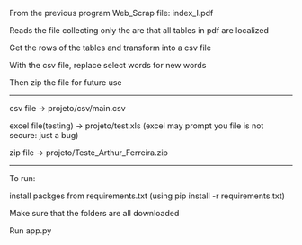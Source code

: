 From the previous program Web_Scrap file: index_I.pdf

Reads the file collecting only the are that all tables in pdf are localized

Get the rows of the tables and transform into a csv file

With the csv file, replace select words for new words

Then zip the file for future use

----------------------------------------------------------------------------------------------

csv file -> projeto/csv/main.csv

excel file(testing) -> projeto/test.xls (excel may prompt you file is not secure: just a bug)

zip file -> projeto/Teste_Arthur_Ferreira.zip

----------------------------------------------------------------------------------------------

To run:

install packges from requirements.txt (using pip install -r requirements.txt)

Make sure that the folders are all downloaded

Run app.py

